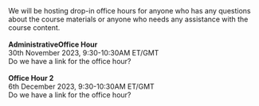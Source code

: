 <div>
We will be hosting drop-in office hours for anyone who has any questions about the course materials or anyone who needs any assistance with the course content.
<br/>
<br/>
<b> AdministrativeOffice Hour</b>
<br/>
30th November 2023,  9:30-10:30AM ET/GMT
<br/>
Do we have a link for the office hour?
<br/>
<br/>
<b> Office Hour 2</b>
<br/>
6th December 2023,  9:30-10:30AM ET/GMT
<br/>
Do we have a link for the office hour?

</div>
